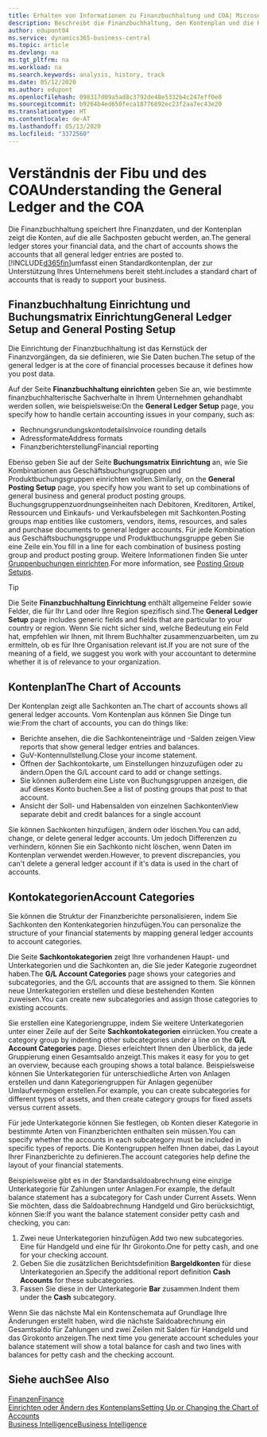 ```yaml
---
title: Erhalten von Informationen zu Finanzbuchhaltung und COA| Microsoft Docs
description: Beschreibt die Finanzbuchhaltung, den Kontenplan und die Kontokategorien.
author: edupont04
ms.service: dynamics365-business-central
ms.topic: article
ms.devlang: na
ms.tgt_pltfrm: na
ms.workload: na
ms.search.keywords: analysis, history, track
ms.date: 05/12/2020
ms.author: edupont
ms.openlocfilehash: 098317d09a5ad8c3792de48e5332b4c247eff0e0
ms.sourcegitcommit: b9264b4ed650feca18776892ec23f2aa7ec43e20
ms.translationtype: HT
ms.contentlocale: de-AT
ms.lasthandoff: 05/13/2020
ms.locfileid: "3372560"
---
```

# <a name="understanding-the-general-ledger-and-the-coa"></a><span data-ttu-id="4d0bf-103">Verständnis der Fibu und des COA</span><span class="sxs-lookup"><span data-stu-id="4d0bf-103">Understanding the General Ledger and the COA</span></span>

<span data-ttu-id="4d0bf-104">Die Finanzbuchhaltung speichert Ihre Finanzdaten, und der Kontenplan zeigt die Konten, auf die alle Sachposten gebucht werden, an.</span><span class="sxs-lookup"><span data-stu-id="4d0bf-104">The general ledger stores your financial data, and the chart of accounts shows the accounts that all general ledger entries are posted to.</span></span> [!INCLUDE[d365fin](includes/d365fin_md.md)]<span data-ttu-id="4d0bf-105">umfasst einen Standardkontenplan, der zur Unterstützung Ihres Unternehmens bereit steht.</span><span class="sxs-lookup"><span data-stu-id="4d0bf-105">includes a standard chart of accounts that is ready to support your business.</span></span>

## <a name="general-ledger-setup-and-general-posting-setup"></a><span data-ttu-id="4d0bf-106">Finanzbuchhaltung Einrichtung und Buchungsmatrix Einrichtung</span><span class="sxs-lookup"><span data-stu-id="4d0bf-106">General Ledger Setup and General Posting Setup</span></span>

<span data-ttu-id="4d0bf-107">Die Einrichtung der Finanzbuchhaltung ist das Kernstück der Finanzvorgängen, da sie definieren, wie Sie Daten buchen.</span><span class="sxs-lookup"><span data-stu-id="4d0bf-107">The setup of the general ledger is at the core of financial processes because it defines how you post data.</span></span>  

<span data-ttu-id="4d0bf-108">Auf der Seite **Finanzbuchhaltung einrichten** geben Sie an, wie bestimmte finanzbuchhalterische Sachverhalte in Ihrem Unternehmen gehandhabt werden sollen, wie beispielsweise:</span><span class="sxs-lookup"><span data-stu-id="4d0bf-108">On the **General Ledger Setup** page, you specify how to handle certain accounting issues in your company, such as:</span></span>  

* <span data-ttu-id="4d0bf-109">Rechnungsrundungskontodetails</span><span class="sxs-lookup"><span data-stu-id="4d0bf-109">Invoice rounding details</span></span>  
* <span data-ttu-id="4d0bf-110">Adressformate</span><span class="sxs-lookup"><span data-stu-id="4d0bf-110">Address formats</span></span>  
* <span data-ttu-id="4d0bf-111">Finanzberichterstellung</span><span class="sxs-lookup"><span data-stu-id="4d0bf-111">Financial reporting</span></span>  

<span data-ttu-id="4d0bf-112">Ebenso geben Sie auf der Seite **Buchungsmatrix Einrichtung** an, wie Sie Kombinationen aus Geschäftsbuchungsgruppen und Produktbuchungsgruppen einrichten wollen.</span><span class="sxs-lookup"><span data-stu-id="4d0bf-112">Similarly, on the **General Posting Setup** page, you specify how you want to set up combinations of general business and general product posting groups.</span></span> <span data-ttu-id="4d0bf-113">Buchungsgruppenzuordnungseinheiten nach Debitoren, Kreditoren, Artikel, Ressourcen und Einkaufs- und Verkaufsbelegen mit Sachkonten.</span><span class="sxs-lookup"><span data-stu-id="4d0bf-113">Posting groups map entities like customers, vendors, items, resources, and sales and purchase documents to general ledger accounts.</span></span> <span data-ttu-id="4d0bf-114">Für jede Kombination aus Geschäftsbuchungsgruppe und Produktbuchungsgruppe geben Sie eine Zeile ein.</span><span class="sxs-lookup"><span data-stu-id="4d0bf-114">You fill in a line for each combination of business posting group and product posting group.</span></span> <span data-ttu-id="4d0bf-115">Weitere Informationen finden Sie unter [Gruppenbuchungen einrichten](finance-posting-groups.md).</span><span class="sxs-lookup"><span data-stu-id="4d0bf-115">For more information, see [Posting Group Setups](finance-posting-groups.md).</span></span>  

> [!TIP]
> <span data-ttu-id="4d0bf-116">Die Seite **Finanzbuchhaltung Einrichtung** enthält allgemeine Felder sowie Felder, die für Ihr Land oder Ihre Region spezifisch sind.</span><span class="sxs-lookup"><span data-stu-id="4d0bf-116">The **General Ledger Setup** page includes generic fields and fields that are particular to your country or region.</span></span> <span data-ttu-id="4d0bf-117">Wenn Sie nicht sicher sind, welche Bedeutung ein Feld hat, empfehlen wir Ihnen, mit Ihrem Buchhalter zusammenzuarbeiten, um zu ermitteln, ob es für Ihre Organisation relevant ist.</span><span class="sxs-lookup"><span data-stu-id="4d0bf-117">If you are not sure of the meaning of a field, we suggest you work with your accountant to determine whether it is of relevance to your organization.</span></span>  

## <a name="the-chart-of-accounts"></a><span data-ttu-id="4d0bf-118">Kontenplan</span><span class="sxs-lookup"><span data-stu-id="4d0bf-118">The Chart of Accounts</span></span>

<span data-ttu-id="4d0bf-119">Der Kontenplan zeigt alle Sachkonten an.</span><span class="sxs-lookup"><span data-stu-id="4d0bf-119">The chart of accounts shows all general ledger accounts.</span></span> <span data-ttu-id="4d0bf-120">Vom Kontenplan aus können Sie Dinge tun wie:</span><span class="sxs-lookup"><span data-stu-id="4d0bf-120">From the chart of accounts, you can do things like:</span></span>  

* <span data-ttu-id="4d0bf-121">Berichte ansehen, die die Sachkonteneinträge und -Salden zeigen.</span><span class="sxs-lookup"><span data-stu-id="4d0bf-121">View reports that show general ledger entries and balances.</span></span>  
* <span data-ttu-id="4d0bf-122">GuV-Kontennullstellung.</span><span class="sxs-lookup"><span data-stu-id="4d0bf-122">Close your income statement.</span></span>  
* <span data-ttu-id="4d0bf-123">Öffnen der Sachkontokarte, um Einstellungen hinzuzufügen oder zu ändern.</span><span class="sxs-lookup"><span data-stu-id="4d0bf-123">Open the G/L account card to add or change settings.</span></span>  
* <span data-ttu-id="4d0bf-124">Sie können außerdem eine Liste von Buchungsgruppen anzeigen, die auf dieses Konto buchen.</span><span class="sxs-lookup"><span data-stu-id="4d0bf-124">See a list of posting groups that post to that account.</span></span>
* <span data-ttu-id="4d0bf-125">Ansicht der Soll- und Habensalden von einzelnen Sachkonten</span><span class="sxs-lookup"><span data-stu-id="4d0bf-125">View separate debit and credit balances for a single account</span></span>  

<span data-ttu-id="4d0bf-126">Sie können Sachkonten hinzufügen, ändern oder löschen.</span><span class="sxs-lookup"><span data-stu-id="4d0bf-126">You can add, change, or delete general ledger accounts.</span></span> <span data-ttu-id="4d0bf-127">Um jedoch Differenzen zu verhindern, können Sie ein Sachkonto nicht löschen, wenn Daten im Kontenplan verwendet werden.</span><span class="sxs-lookup"><span data-stu-id="4d0bf-127">However, to prevent discrepancies, you can't delete a general ledger account if it's data is used in the chart of accounts.</span></span>  

## <a name="account-categories"></a><span data-ttu-id="4d0bf-128">Kontokategorien</span><span class="sxs-lookup"><span data-stu-id="4d0bf-128">Account Categories</span></span>

<span data-ttu-id="4d0bf-129">Sie können die Struktur der Finanzberichte personalisieren, indem Sie Sachkonten den Kontenkategorien hinzufügen.</span><span class="sxs-lookup"><span data-stu-id="4d0bf-129">You can personalize the structure of your financial statements by mapping general ledger accounts to account categories.</span></span>  

<span data-ttu-id="4d0bf-130">Die Seite **Sachkontokategorien** zeigt Ihre vorhandenen Haupt- und Unterkategorien und die Sachkonten an, die Sie jeder Kategorie zugeordnet haben.</span><span class="sxs-lookup"><span data-stu-id="4d0bf-130">The **G/L Account Categories** page shows your categories and subcategories, and the G/L accounts that are assigned to them.</span></span> <span data-ttu-id="4d0bf-131">Sie können neue Unterkategorien erstellen und diese bestehenden Konten zuweisen.</span><span class="sxs-lookup"><span data-stu-id="4d0bf-131">You can create new subcategories and assign those categories to existing accounts.</span></span>  

<span data-ttu-id="4d0bf-132">Sie erstellen eine Kategoriengruppe, indem Sie weitere Unterkategorien unter einer Zeile auf der Seite **Sachkontokategorien** einrücken.</span><span class="sxs-lookup"><span data-stu-id="4d0bf-132">You create a category group by indenting other subcategories under a line on the **G/L Account Categories** page.</span></span> <span data-ttu-id="4d0bf-133">Dieses erleichtert Ihnen den Überblick, da jede Gruppierung einen Gesamtsaldo anzeigt.</span><span class="sxs-lookup"><span data-stu-id="4d0bf-133">This makes it easy for you to get an overview, because each grouping shows a total balance.</span></span> <span data-ttu-id="4d0bf-134">Beispielsweise können Sie Unterkategorien für unterschiedliche Arten von Anlagen erstellen und dann Kategoriengruppen für Anlagen gegenüber Umlaufvermögen erstellen.</span><span class="sxs-lookup"><span data-stu-id="4d0bf-134">For example, you can create subcategories for different types of assets, and then create category groups for fixed assets versus current assets.</span></span>  

<span data-ttu-id="4d0bf-135">Für jede Unterkategorie können Sie festlegen, ob Konten dieser Kategorie in bestimmte Arten von Finanzberichten enthalten sein müssen.</span><span class="sxs-lookup"><span data-stu-id="4d0bf-135">You can specify whether the accounts in each subcategory must be included in specific types of reports.</span></span> <span data-ttu-id="4d0bf-136">Die Kontengruppen helfen Ihnen dabei, das Layout Ihrer Finanzberichte zu definieren.</span><span class="sxs-lookup"><span data-stu-id="4d0bf-136">The account categories help define the layout of your financial statements.</span></span>  

<span data-ttu-id="4d0bf-137">Beispielsweise gibt es in der Standardsaldoabrechnung eine einzige Unterkategorie für Zahlungen unter Anlagen.</span><span class="sxs-lookup"><span data-stu-id="4d0bf-137">For example, the default balance statement has a subcategory for Cash under Current Assets.</span></span> <span data-ttu-id="4d0bf-138">Wenn Sie möchten, dass die Saldoabrechnung Handgeld und Giro berücksichtigt, können Sie:</span><span class="sxs-lookup"><span data-stu-id="4d0bf-138">If you want the balance statement consider petty cash and checking, you can:</span></span>  

1. <span data-ttu-id="4d0bf-139">Zwei neue Unterkategorien hinzufügen.</span><span class="sxs-lookup"><span data-stu-id="4d0bf-139">Add two new subcategories.</span></span> <span data-ttu-id="4d0bf-140">Eine für Handgeld und eine für Ihr Girokonto.</span><span class="sxs-lookup"><span data-stu-id="4d0bf-140">One for petty cash, and one for your checking account.</span></span>  
2. <span data-ttu-id="4d0bf-141">Geben Sie die zusätzlichen Berichtsdefinition **Bargeldkonten** für diese Unterkategorien an.</span><span class="sxs-lookup"><span data-stu-id="4d0bf-141">Specify the additional report definition **Cash Accounts** for these subcategories.</span></span>  
3. <span data-ttu-id="4d0bf-142">Fassen Sie diese in der Unterkategorie **Bar** zusammen.</span><span class="sxs-lookup"><span data-stu-id="4d0bf-142">Indent them under the **Cash** subcategory.</span></span>  

<span data-ttu-id="4d0bf-143">Wenn Sie das nächste Mal ein Kontenschemata auf Grundlage Ihre Änderungen erstellt haben, wird die nächste Saldoabrechnung ein Gesamtsaldo für Zahlungen und zwei Zeilen mit Salden für Handgeld und das Girokonto anzeigen.</span><span class="sxs-lookup"><span data-stu-id="4d0bf-143">The next time you generate account schedules your balance statement will show a total balance for cash and two lines with balances for petty cash and the checking account.</span></span>  

## <a name="see-also"></a><span data-ttu-id="4d0bf-144">Siehe auch</span><span class="sxs-lookup"><span data-stu-id="4d0bf-144">See Also</span></span>

[<span data-ttu-id="4d0bf-145">Finanzen</span><span class="sxs-lookup"><span data-stu-id="4d0bf-145">Finance</span></span>](finance.md)  
[<span data-ttu-id="4d0bf-146">Einrichten oder Ändern des Kontenplans</span><span class="sxs-lookup"><span data-stu-id="4d0bf-146">Setting Up or Changing the Chart of Accounts</span></span>](finance-setup-chart-accounts.md)  
[<span data-ttu-id="4d0bf-147">Business Intelligence</span><span class="sxs-lookup"><span data-stu-id="4d0bf-147">Business Intelligence</span></span>](bi.md)  
